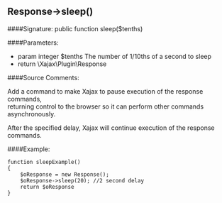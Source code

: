## Response->sleep()

####Signature: public function sleep($tenths)

####Parameters:

* param integer		$tenths				The number of 1/10ths of a second to sleep
* return \Xajax\Plugin\Response

####Source Comments:

Add a command to make Xajax to pause execution of the response commands,  
returning control to the browser so it can perform other commands asynchronously.

After the specified delay, Xajax will continue execution of the response commands.

####Example:
```
function sleepExample()
{
    $oResponse = new Response();
    $oResponse->sleep(20); //2 second delay
    return $oResponse
}
```